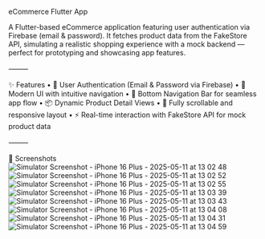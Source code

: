 eCommerce Flutter App

A Flutter-based eCommerce application featuring user authentication via Firebase (email & password). It fetches product data from the FakeStore API, simulating a realistic shopping experience with a mock backend — perfect for prototyping and showcasing app features.

⸻

✨ Features
	•	🔐 User Authentication (Email & Password via Firebase)
	•	🧭 Modern UI with intuitive navigation
	•	🔽 Bottom Navigation Bar for seamless app flow
	•	📦 Dynamic Product Detail Views
	•	📱 Fully scrollable and responsive layout
	•	⚡ Real-time interaction with FakeStore API for mock product data

⸻

📸 Screenshots
![Simulator Screenshot - iPhone 16 Plus - 2025-05-11 at 13 02 48](https://github.com/user-attachments/assets/edbd1ac2-4e39-400a-9de5-bcabe30bf6c4)
![Simulator Screenshot - iPhone 16 Plus - 2025-05-11 at 13 02 52](https://github.com/user-attachments/assets/2d18b5e2-30c0-4bd9-93a9-d066438a4252)
![Simulator Screenshot - iPhone 16 Plus - 2025-05-11 at 13 02 55](https://github.com/user-attachments/assets/046ca361-eeb6-4004-8c1a-15fe2eb59f88)
![Simulator Screenshot - iPhone 16 Plus - 2025-05-11 at 13 03 39](https://github.com/user-attachments/assets/dc82455e-0284-4ad8-9bd8-e386cf69c9ef)
![Simulator Screenshot - iPhone 16 Plus - 2025-05-11 at 13 03 43](https://github.com/user-attachments/assets/f7aa7ca3-8799-47ba-914d-efe8349d2a2a)
![Simulator Screenshot - iPhone 16 Plus - 2025-05-11 at 13 04 08](https://github.com/user-attachments/assets/721dac7f-d06a-4525-9420-31a4b75fd27b)
![Simulator Screenshot - iPhone 16 Plus - 2025-05-11 at 13 04 31](https://github.com/user-attachments/assets/29e9c4ec-2eb6-4d0a-a400-bf9600c83a82)
![Simulator Screenshot - iPhone 16 Plus - 2025-05-11 at 13 04 59](https://github.com/user-attachments/assets/d64061c3-a23c-46a7-a23c-7dede953dea8)
